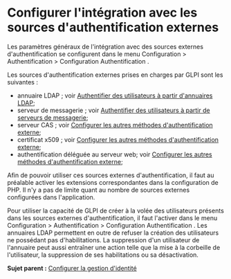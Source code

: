 Configurer l'intégration avec les sources d'authentification externes
=====================================================================

Les paramètres généraux de l'intégration avec des sources externes
d'authentification se configurent dans le menu Configuration \>
Authentification \> Configuration Authentification .

Les sources d'authentification externes prises en charges par GLPI sont
les suivantes :

-   annuaire LDAP ; voir [Authentifier des utilisateurs à partir
    d'annuaires
    LDAP](config_auth_ldap.html "L'interface de GLPI avec les annuaires LDAP se configure depuis le menu Configuration > Authentification > Annuaire LDAP.");
-   serveur de messagerie ; voir [Authentifier des utilisateurs à partir
    de serveurs de
    messagerie](config_auth_imap.html "L'interfaçage de GLPI avec des serveurs de messagerie comme source d'authentification se configure depuis le menu Configuration > Authentification > Serveurs de messagerie.");
-   serveur CAS ; voir [Configurer les autres méthodes
    d'authentification
    externe](config_auth_other.html "L'interfaçage de GLPI à des systèmes permettant de faire de l'authentification unique se configure depuis le menu Configuration > Authentification > Autre méthode d'authentification.");
-   certificat x509 ; voir [Configurer les autres méthodes
    d'authentification
    externe](config_auth_other.html "L'interfaçage de GLPI à des systèmes permettant de faire de l'authentification unique se configure depuis le menu Configuration > Authentification > Autre méthode d'authentification.");
-   authentification déléguée au serveur web; voir [Configurer les
    autres méthodes d'authentification
    externe](config_auth_other.html "L'interfaçage de GLPI à des systèmes permettant de faire de l'authentification unique se configure depuis le menu Configuration > Authentification > Autre méthode d'authentification.");

Afin de pouvoir utiliser ces sources externes d'authentification, il
faut au préalable activer les extensions correspondantes dans la
configuration de PHP. Il n'y a pas de limite quant au nombre de sources
externes configurées dans l'application.

Pour utiliser la capacité de GLPI de créer à la volée des utilisateurs
présents dans les sources externes d'authentification, il faut l'activer
dans le menu Configuration \> Authentification \> Configuration
Authentification . Les annuaires LDAP permettent en outre de refuser la
création des utilisateurs ne possédant pas d'habilitations. La
suppression d'un utilisateur de l'annuaire peut aussi entraîner une
action telle que la mise à la corbeille de l'utilisateur, la suppression
de ses habilitations ou sa désactivation.

**Sujet parent :** [Configurer la gestion
d'identité](../glpi/config_auth.html "La manière dont GLPI gère l'authentification et les informations personnelles des utilisateurs se configure depuis le menu Configuration > Authentification.")
